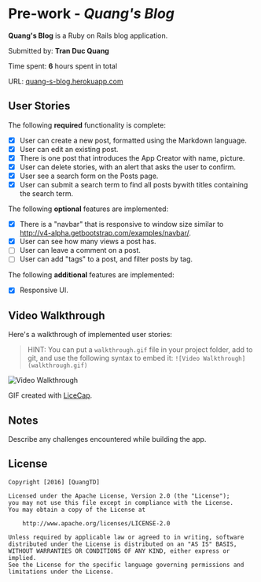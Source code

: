 # Pre-work - *Quang's Blog*

**Quang's Blog** is a Ruby on Rails blog application.

Submitted by: **Tran Duc Quang**

Time spent: **6** hours spent in total

URL: [quang-s-blog.herokuapp.com](quang-s-blog.herokuapp.com)

## User Stories

The following **required** functionality is complete:

* [x] User can create a new post, formatted using the Markdown language.
* [x] User can edit an existing post.
* [x] There is one post that introduces the App Creator with name, picture.
* [x] User can delete stories, with an alert that asks the user to confirm.
* [x] User see a search form on the Posts page.
* [x] User can submit a search term to find all posts bywith titles containing the search term.

The following **optional** features are implemented:
* [x] There is a "navbar" that is responsive to window size similar to http://v4-alpha.getbootstrap.com/examples/navbar/.
* [x] User can see how many views a post has.
* [ ] User can leave a comment on a post.
* [ ] User can add "tags" to a post, and filter posts by tag.

The following **additional** features are implemented:

- [x] Responsive UI.

## Video Walkthrough

Here's a walkthrough of implemented user stories:

> HINT: You can put a `walkthrough.gif` file in your project folder, add to git, and use the following syntax to embed it:
> `![Video Walkthrough](walkthrough.gif)`
>

![Video Walkthrough](/path/to/your/gif/file)

GIF created with [LiceCap](http://www.cockos.com/licecap/).

## Notes

Describe any challenges encountered while building the app.

## License

    Copyright [2016] [QuangTD]

    Licensed under the Apache License, Version 2.0 (the "License");
    you may not use this file except in compliance with the License.
    You may obtain a copy of the License at

        http://www.apache.org/licenses/LICENSE-2.0

    Unless required by applicable law or agreed to in writing, software
    distributed under the License is distributed on an "AS IS" BASIS,
    WITHOUT WARRANTIES OR CONDITIONS OF ANY KIND, either express or implied.
    See the License for the specific language governing permissions and
    limitations under the License.
